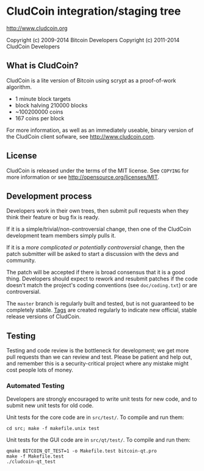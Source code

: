 CludCoin integration/staging tree
================================

http://www.cludcoin.org

Copyright (c) 2009-2014 Bitcoin Developers
Copyright (c) 2011-2014 CludCoin Developers

What is CludCoin?
----------------

CludCoin is a lite version of Bitcoin using scrypt as a proof-of-work algorithm.
 - 1 minute block targets
 - block halving 210000 blocks
 - ~100200000 coins
 - 167 coins per block
 
For more information, as well as an immediately useable, binary version of
the CludCoin client sofware, see http://www.cludcoin.com.

License
-------

CludCoin is released under the terms of the MIT license. See `COPYING` for more
information or see http://opensource.org/licenses/MIT.

Development process
-------------------

Developers work in their own trees, then submit pull requests when they think
their feature or bug fix is ready.

If it is a simple/trivial/non-controversial change, then one of the CludCoin
development team members simply pulls it.

If it is a *more complicated or potentially controversial* change, then the patch
submitter will be asked to start a discussion with the devs and community.

The patch will be accepted if there is broad consensus that it is a good thing.
Developers should expect to rework and resubmit patches if the code doesn't
match the project's coding conventions (see `doc/coding.txt`) or are
controversial.

The `master` branch is regularly built and tested, but is not guaranteed to be
completely stable. [Tags](https://github.com/cludcoin-project/cludcoin/tags) are created
regularly to indicate new official, stable release versions of CludCoin.

Testing
-------

Testing and code review is the bottleneck for development; we get more pull
requests than we can review and test. Please be patient and help out, and
remember this is a security-critical project where any mistake might cost people
lots of money.

### Automated Testing

Developers are strongly encouraged to write unit tests for new code, and to
submit new unit tests for old code.

Unit tests for the core code are in `src/test/`. To compile and run them:

    cd src; make -f makefile.unix test

Unit tests for the GUI code are in `src/qt/test/`. To compile and run them:

    qmake BITCOIN_QT_TEST=1 -o Makefile.test bitcoin-qt.pro
    make -f Makefile.test
    ./cludcoin-qt_test

